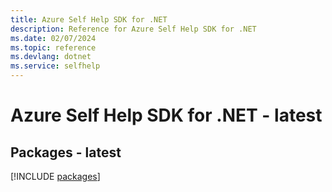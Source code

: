 ```yaml
---
title: Azure Self Help SDK for .NET
description: Reference for Azure Self Help SDK for .NET
ms.date: 02/07/2024
ms.topic: reference
ms.devlang: dotnet
ms.service: selfhelp
---
```

# Azure Self Help SDK for .NET - latest
## Packages - latest
[!INCLUDE [packages](self-help-index.md)]
